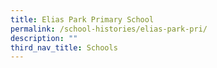 ```yaml
---
title: Elias Park Primary School
permalink: /school-histories/elias-park-pri/
description: ""
third_nav_title: Schools
---
```


